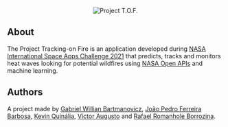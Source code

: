 <p align="center">
  <img alt="Project T.O.F." src="https://user-images.githubusercontent.com/79005271/135700475-5557509d-2260-4a49-9d7e-3dc4e39ce4e5.gif" />
</p>

## About
The Project Tracking-on Fire is an application developed during [NASA International Space Apps Challenge 2021](https://www.spaceappschallenge.org/) that predicts, tracks and monitors heat waves looking for potential wildfires using [NASA Open APIs](https://api.nasa.gov/) and machine learning.

## Authors
A project made by [Gabriel Willian Bartmanovicz](https://github.com/obielwb), [João Pedro Ferreira Barbosa](https://github.com/oJPBarbosa), [Kevin Quinália](https://github.com/keevineeds), [Víctor Augusto](https://github.com/VauP) and [Rafael Romanhole Borrozina](https://github.com/romanhole).
